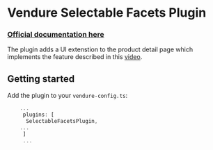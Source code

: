 # Vendure Selectable Facets Plugin

### [Official documentation here](https://pinelab-plugins.com/plugin/vendure-plugin-selectable-facets)

The plugin adds a UI extenstion to the product detail page which implements the feature described in this [video](https://www.youtube.com/watch?v=nfIlBvbMcJ8).

## Getting started

Add the plugin to your `vendure-config.ts`:

```ts
    ...
     plugins: [
      SelectableFacetsPlugin,
    ...
     ]
     ...
```
